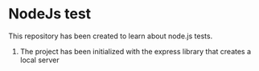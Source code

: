 # NodeJs test
This repository has been created to learn about node.js tests.

1) The project has been initialized with the express library that creates a local server